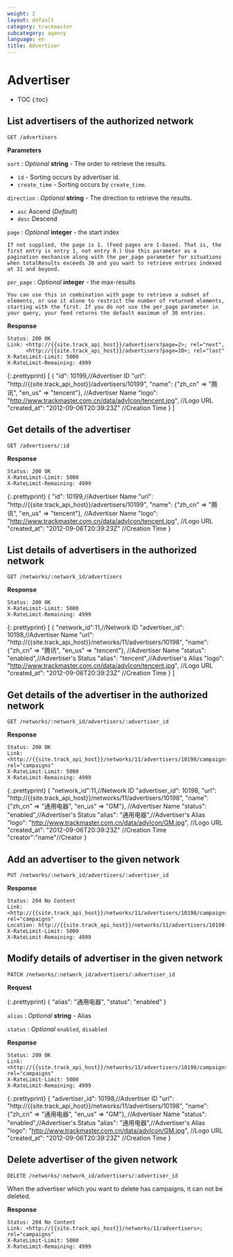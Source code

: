 ```yaml
---
weight: 2
layout: default
category: trackmaster
subcategory: agency
language: en
title: Advertiser
---
```


# Advertiser

* TOC
{:toc}

## List advertisers of the authorized network

    GET /advertisers

**Parameters**

`sort`
: _Optional_ **string** - The order to retrieve the results.

  * `id` - Sorting occurs by advertiser id.
  * `create_time` - Sorting occurs by `create_time`.

`direction`
: _Optional_ **string** - The direction to retrieve the results.

  * `asc` Ascend (_Default_)
  * `desc` Descend

`page`
: _Optional_ **integer** - the start index

	If not supplied, the page is 1. (Feed pages are 1-based. That is, the first entry is entry 1, not entry 0.) Use this parameter as a pagination mechanism along with the per_page parameter for situations when totalResults exceeds 30 and you want to retrieve entries indexed at 31 and beyond.

`per_page`
: _Optional_ **integer** - the max-results

	You can use this in combination with page to retrieve a subset of elements, or use it alone to restrict the number of returned elements, starting with the first. If you do not use the per_page parameter in your query, your feed returns the default maximum of 30 entries.

**Response**

    Status: 200 OK
    Link: <http://{{site.track_api_host}}/advertisers?page=2>; rel="next",
          <http://{{site.track_api_host}}/advertisers?page=10>; rel="last"
    X-RateLimit-Limit: 5000
    X-RateLimit-Remaining: 4999

{:.prettyprint}
    [
      {
        "id": 10199,//Advertiser ID
        "url": "http://{{site.track_api_host}}/advertisers/10199",
        "name": {"zh_cn" => "腾讯", "en_us" => "tencent"},   //Advertiser Name
        "logo": "http://www.trackmaster.com.cn/data/advIcon/tencent.jpg",  //Logo URL
        "created_at": "2012-09-06T20:39:23Z"  //Creation Time
      }
    ]


## Get details of the advertiser

    GET /advertisers/:id

**Response**

    Status: 200 OK
    X-RateLimit-Limit: 5000
    X-RateLimit-Remaining: 4999

{:.prettyprint}
    {
        "id": 10199,//Advertiser Name
        "url": "http://{{site.track_api_host}}/advertisers/10199",
        "name": {"zh_cn" => "腾讯", "en_us" => "tencent"},   //Advertiser Name
        "logo": "http://www.trackmaster.com.cn/data/advIcon/tencent.jpg",  //Logo URL
        "created_at": "2012-09-06T20:39:23Z"  //Creation Time
    }


## List details of advertisers in the authorized network

    GET /networks/:network_id/advertisers

**Response**

    Status: 200 OK
    X-RateLimit-Limit: 5000
    X-RateLimit-Remaining: 4999

{:.prettyprint}
    [
      {
        "network_id":11,//Network ID
	    "advertiser_id": 10198,//Advertiser Name
        "url": "http://{{site.track_api_host}}/networks/11/advertisers/10198",
        "name": {"zh_cn" => "腾讯", "en_us" => "tencent"},   //Advertiser Name
        "status": "enabled",//Advertiser's Status
        "alias": "tencent",//Advertiser's Alias
        "logo": "http://www.trackmaster.com.cn/data/advIcon/tencent.jpg",  //Logo URL
        "created_at": "2012-09-06T20:39:23Z"  //Creation Time
      }
    ]

## Get details of the advertiser in the authorized network

    GET /networks/:network_id/advertisers/:advertiser_id

**Response**

    Status: 200 OK
    Link: <http://{{site.track_api_host}}/networks/11/advertisers/10198/campaigns>; rel="campaigns"
    X-RateLimit-Limit: 5000
    X-RateLimit-Remaining: 4999

{:.prettyprint}
    {
        "network_id":11,//Network ID
        "advertiser_id": 10198,
        "url": "http://{{site.track_api_host}}/networks/11/advertisers/10198",
        "name": {"zh_cn" => "通用电器", "en_us" => "GM"},   //Advertiser Name
        "status": "enabled",//Advertiser's Status
        "alias": "通用电器",//Advertiser's Alias
        "logo": "http://www.trackmaster.com.cn/data/advIcon/GM.jpg",  //Logo URL
        "created_at": "2012-09-06T20:39:23Z" //Creation Time
        "creator":"name"//Creator
    }

## Add an advertiser to the given network

    PUT /networks/:network_id/advertisers/:advertiser_id

**Response**

    Status: 204 No Content
    Link: <http://{{site.track_api_host}}/networks/11/advertisers/10198/campaigns>; rel="campaigns"
    Location: http://{{site.track_api_host}}/networks/11/advertisers/10198
    X-RateLimit-Limit: 5000
    X-RateLimit-Remaining: 4999


## Modify details of advertiser in the given network

    PATCH /networks/:network_id/advertisers/:advertiser_id

**Request**

{:.prettyprint}
    {
        "alias": "通用电器",
        "status": "enabled"
    }


`alias`
: _Optional_ **string** - Alias

`status`
: _Optional_ `enabled`, `disabled`

**Response**

    Status: 200 OK
    Link: <http://{{site.track_api_host}}/networks/11/advertisers/10198/campaigns>; rel="campaigns"
    X-RateLimit-Limit: 5000
    X-RateLimit-Remaining: 4999

{:.prettyprint}
    {
        "advertiser_id": 10198,//Advertiser ID
        "url": "http://{{site.track_api_host}}/networks/11/advertisers/10198",
        "name": {"zh_cn" => "通用电器", "en_us" => "GM"},   //Advertiser Name
        "status": "enabled",//Advertiser's Status
        "alias": "通用电器",//Advertiser's Alias
        "logo": "http://www.trackmaster.com.cn/data/advIcon/GM.jpg",  //Logo URL
        "created_at": "2012-09-06T20:39:23Z" //Creation Time
    }

## Delete advertiser of the given network

    DELETE /networks/:network_id/advertisers/:advertiser_id

When the advertiser which you want to delete has campaigns, it can not be deleted.

**Response**

    Status: 204 No Content
    Link: <http://{{site.track_api_host}}/networks/11/advertisers>; rel="campaigns"
    X-RateLimit-Limit: 5000
    X-RateLimit-Remaining: 4999

